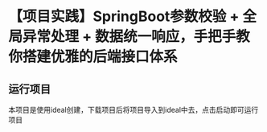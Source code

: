 # 【项目实践】SpringBoot参数校验 + 全局异常处理 + 数据统一响应，手把手教你搭建优雅的后端接口体系

## 运行项目

本项目是使用ideal创建，下载项目后将项目导入到ideal中去，点击启动即可运行项目